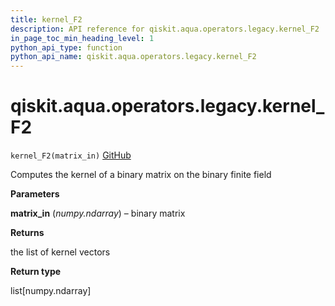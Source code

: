 ```yaml
---
title: kernel_F2
description: API reference for qiskit.aqua.operators.legacy.kernel_F2
in_page_toc_min_heading_level: 1
python_api_type: function
python_api_name: qiskit.aqua.operators.legacy.kernel_F2
---
```


<span id="qiskit-aqua-operators-legacy-kernel-f2" />

# qiskit.aqua.operators.legacy.kernel\_F2

<span id="qiskit.aqua.operators.legacy.kernel_F2" />

`kernel_F2(matrix_in)` [GitHub](https://github.com/qiskit-community/qiskit-aqua/tree/stable/0.8/qiskit/aqua/operators/legacy/common.py "view source code")

Computes the kernel of a binary matrix on the binary finite field

**Parameters**

**matrix\_in** (*numpy.ndarray*) – binary matrix

**Returns**

the list of kernel vectors

**Return type**

list\[numpy.ndarray]

